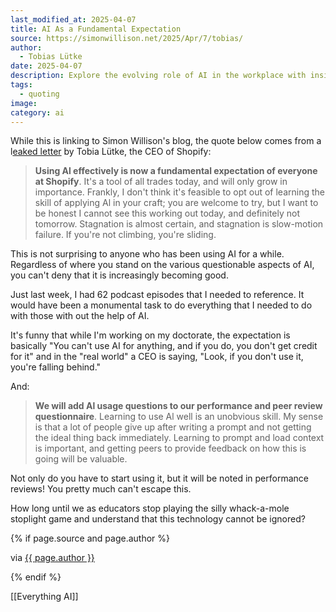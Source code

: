 ```yaml
---
last_modified_at: 2025-04-07
title: AI As a Fundamental Expectation
source: https://simonwillison.net/2025/Apr/7/tobias/
author:
  - Tobias Lütke
date: 2025-04-07
description: Explore the evolving role of AI in the workplace with insights from Shopify's CEO, Tobias Lütke. Discover why mastering AI is now a fundamental expectation and how it impacts performance reviews. Delve into the contrasting views on AI usage in academia versus the real world, and understand why embracing this technology is crucial for staying ahead.
tags:
  - quoting
image: 
category: ai
---
```

While this is linking to Simon Willison's blog, the quote below comes from a l[eaked letter](https://x.com/tobi/status/1909231499448401946) by Tobia Lütke, the CEO of Shopify: 
> **Using Al effectively is now a fundamental expectation of everyone at Shopify**. It's a tool of all trades today, and will only grow in importance. Frankly, I don't think it's feasible to opt out of learning the skill of applying Al in your craft; you are welcome to try, but I want to be honest I cannot see this working out today, and definitely not tomorrow. Stagnation is almost certain, and stagnation is slow-motion failure. If you're not climbing, you're sliding.

This is not surprising to anyone who has been using AI for a while. Regardless of where you stand on the various questionable aspects of AI, you can't deny that it is increasingly becoming good. 

Just last week, I had 62 podcast episodes that I needed to reference. It would have been a monumental task to do everything that I needed to do with those with out the help of AI. 

It's funny that while I'm working on my doctorate, the expectation is basically "You can't use AI for anything, and if you do, you don't get credit for it" and in the "real world" a CEO is saying, "Look, if you don't use it, you're falling behind."

And:

> **We will add Al usage questions to our performance and peer review questionnaire**. Learning to use Al well is an unobvious skill. My sense is that a lot of people give up after writing a prompt and not getting the ideal thing back immediately. Learning to prompt and load context is important, and getting peers to provide feedback on how this is going will be valuable.

Not only do you have to start using it, but it will be noted in performance reviews! You pretty much can't escape this. 

How long until we as educators stop playing the silly whack-a-mole stoplight game and understand that this technology cannot be ignored? 

{% if page.source and page.author %}
  <p>via <a href="{{ page.source }}">{{ page.author }}</a></p>
{% endif %}

[[Everything AI]]